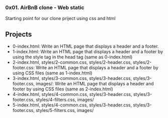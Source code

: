 ### 0x01. AirBnB clone - Web static
Starting point for our clone priject using css and html

## Projects
- 0-index.html: Write an HTML page that displays a header and a footer.
- 1-index.html: Write an HTML page that displays a header and a footer by using the style tag in the head tag (same as 0-index.html)
- 2-index.html, styles/2-common.css, styles/2-header.css, styles/2-footer.css: Write an HTML page that displays a header and a footer by using CSS files (same as 1-index.html)
- 3-index.html, styles/3-common.css, styles/3-header.css, styles/3-footer.css, images/: Write an HTML page that displays a header and footer by using CSS files (same as 2-index.html)
- 4-index.html, styles/4-common.css, styles/3-header.css, styles/3-footer.css, styles/4-filters.css, images/
- 5-index.html, styles/4-common.css, styles/3-header.css, styles/3-footer.css, styles/5-filters.css, images/
